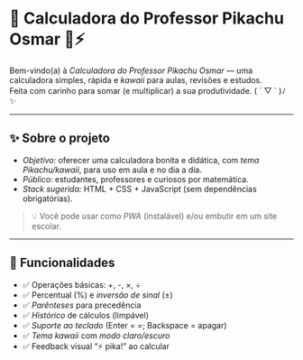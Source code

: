 # 🌟 Calculadora do Professor Pikachu Osmar 🧮⚡

Bem-vindo(a) à *Calculadora do Professor Pikachu Osmar* — uma calculadora simples, rápida e *kawaii* para aulas, revisões e estudos.  
Feita com carinho para somar (e multiplicar) a sua produtividade. ( ´ ▽ ` )ﾉ ✨

---

## ✨ Sobre o projeto

- *Objetivo:* oferecer uma calculadora bonita e didática, com *tema Pikachu/kawaii*, para uso em aula e no dia a dia.
- *Público:* estudantes, professores e curiosos por matemática.
- *Stack sugerida:* HTML + CSS + JavaScript (sem dependências obrigatórias).

> 💡 Você pode usar como *PWA* (instalável) e/ou embutir em um site escolar.

---

## 🎯 Funcionalidades

- ✅ Operações básicas: +, -, ×, ÷
- ✅ Percentual (%) e *inversão de sinal* (±)
- ✅ *Parênteses* para precedência
- ✅ *Histórico* de cálculos (limpável)
- ✅ *Suporte ao teclado* (Enter = =; Backspace = apagar)
- ✅ *Tema kawaii* com *modo claro/escuro*
- ✅ Feedback visual “⚡ pika!” ao calcular
